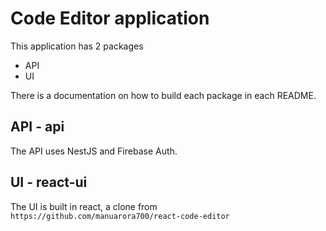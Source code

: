 # Code Editor application

This application has 2 packages

- API
- UI

There is a documentation on how to build each package in each README. 

## API - api
The API uses NestJS and Firebase Auth.

## UI - react-ui
The UI is built in react, a clone from `https://github.com/manuarora700/react-code-editor`
